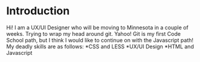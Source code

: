 Introduction
============
Hi! I am a UX/UI Designer who will be moving to Minnesota in a couple of weeks. Trying to wrap my head around git. Yahoo!
Git is my first Code School path, but I think I would like to continue on with the Javascript path! My deadly skills are as follows:
*CSS and LESS
*UX/UI Design
*HTML and Javascript
